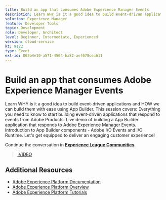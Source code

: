 ```yaml
---
title: Build an app that consumes Adobe Experience Manager Events
description: Learn WHY is it a good idea to build event-driven applications and HOW we can build them with ease using App Builder. This session covers - Everything you need to know to start building event-driven applications that respond to events from Adobe Products. Live demo of building a App Builder application that responds to Adobe Experience Manager Events. Introduction to App Builder components - Adobe I/O Events and I/O Runtime. Let's get equipped to deliver an engaging customer experience!
solution: Experience Manager
feature: Developer Tools
topic: Development
role: Developer, Architect
level: Beginner, Intermediate, Experienced
version: cloud-service
kt: 9122
type: Event
exl-id: 863b4e10-a571-4564-ba82-aef678cea611
---
```

# Build an app that consumes Adobe Experience Manager Events

Learn WHY is it a good idea to build event-driven applications and HOW we can build them with ease using App Builder. This session covers: Everything you need to know to start building event-driven applications that respond to events from Adobe Products. Live demo of building a App Builder application that responds to Adobe Experience Manager Events. Introduction to App Builder components - Adobe I/O Events and I/O Runtime. Let's get equipped to deliver an engaging customer experience!

Continue the conversation in **[Experience League Communities](https://adobe.ly/3ipjs8p)**.

>[!VIDEO](https://video.tv.adobe.com/v/337566/?quality=12&learn=on&hidetitle=true)

## Additional Resources

- [Adobe Experience Platform Documentation](https://experienceleague.adobe.com/docs/experience-platform.html)
- [Adobe Experience Platform Overview](https://experienceleague.adobe.com/docs/experience-platform/landing/home.html)
- [Adobe Experience Platform Tutorials](https://experienceleague.adobe.com/docs/platform-learn/tutorials/overview.html?lang=en)